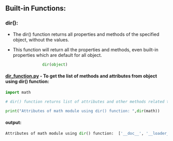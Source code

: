 ## Built-in Functions:

### dir():

- The dir() function returns all properties and methods of the specified object, without the values.

- This function will return all the properties and methods, even built-in properties which are default for all object.

```python
                dir(object)
```

#### [dir_function.py](https://github.com/pknviki95/Python/tree/main/concepts/functions/scripts/dir_function.py) - To get the list of methods and attributes from object using dir() function:

```python
import math

# dir() function returns list of attributes and other methods related to that objects

print("Attributes of math module using dir() function: ",dir(math))
```
#### output:

```python
Attributes of math module using dir() function:  ['__doc__', '__loader__', '__name__', '__package__', '__spec__', 'acos', 'acosh', 'asin', 'asinh', 'atan', 'atan2', 'atanh', 'ceil', 'comb', 'copysign', 'cos', 'cosh', 'degrees', 'dist', 'e', 'erf', 'erfc', 'exp', 'expm1', 'fabs', 'factorial', 'floor', 'fmod', 'frexp', 'fsum', 'gamma', 'gcd', 'hypot', 'inf', 'isclose', 'isfinite', 'isinf', 'isnan', 'isqrt', 'lcm', 'ldexp', 'lgamma', 'log', 'log10', 'log1p', 'log2', 'modf', 'nan', 'nextafter', 'perm', 'pi', 'pow', 'prod', 'radians', 'remainder', 'sin', 'sinh', 'sqrt', 'tan', 'tanh', 'tau', 'trunc', 'ulp']
```